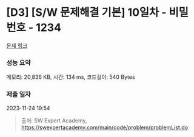 # [D3] [S/W 문제해결 기본] 10일차 - 비밀번호 - 1234 

[문제 링크](https://swexpertacademy.com/main/code/problem/problemDetail.do?contestProbId=AV14_DEKAJcCFAYD) 

### 성능 요약

메모리: 20,836 KB, 시간: 134 ms, 코드길이: 540 Bytes

### 제출 일자

2023-11-24 19:54



> 출처: SW Expert Academy, https://swexpertacademy.com/main/code/problem/problemList.do